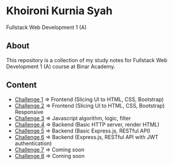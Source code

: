 # Khoironi Kurnia Syah

Fullstack Web Development 1 (A)

## About

This repository is a collection of my study notes for Fullstack Web Development 1 (A) course at Binar Academy.

## Content

- [Challenge 1](https://github.com/synrgy-5-fsw-1-cihuy/synrgy-roni-fsw1-cihuy/tree/challenge-1) => Frontend (Slicing UI to HTML, CSS, Bootstrap)
- [Challenge 2](https://github.com/synrgy-5-fsw-1-cihuy/synrgy-roni-fsw1-cihuy/tree/challenge-2) => Frontend (Slicing UI to HTML, CSS, Bootstrap) Responsive
- [Challenge 3](https://github.com/synrgy-5-fsw-1-cihuy/synrgy-roni-fsw1-cihuy/tree/challenge-3) => Javascript algorithm, logic, filter
- [Challenge 4](https://github.com/synrgy-5-fsw-1-cihuy/synrgy-roni-fsw1-cihuy/tree/challenge-4) => Backend (Basic HTTP server, render HTML)
- [Challenge 5](https://github.com/synrgy-5-fsw-1-cihuy/synrgy-roni-fsw1-cihuy/tree/challenge-5) => Backend (Basic Express.js, RESTful API)
- [Challenge 6](https://github.com/synrgy-5-fsw-1-cihuy/synrgy-roni-fsw1-cihuy/tree/challenge-6) => Backend (Express.js, RESTful API with JWT authentication)
- [Challenge 7](https://github.com/synrgy-5-fsw-1-cihuy/synrgy-roni-fsw1-cihuy/tree/challenge-7) => Coming soon
- [Challenge 8](https://github.com/synrgy-5-fsw-1-cihuy/synrgy-roni-fsw1-cihuy/tree/challenge-8) => Coming soon
